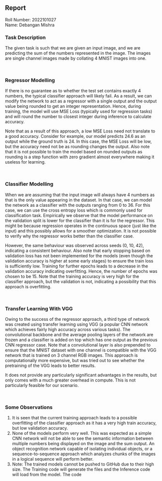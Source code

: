 ## Report
 Roll Number: 2022101027 <br>
 Name: Debangan Mishra


 ### Task Description

The given task is such that we are given an input image, and we are predicting the sum of the numbers represented in the image. The images are single channel images made by collating 4 MNIST images into one.

<br>

### Regressor Modelling

 If there is no guarantee as to whether the test set contains exactly 4 numbers, the typical classifier approach will likely fail. As a result, we can modify the network to act as a regressor with a single output and the output value being rounded to get an integer representation. Hence, during training, the model will use MSE Loss (typically used for regression tasks) and will round the number to closest integer during inference to calculate accuracy.

Note that as a result of this approach, a low MSE Loss need not translate to a good accuracy. Consider for example, our model predicts 24.6 as an output while the ground truth is 24. In this case, the MSE Loss will be low, but the accuracy need not be as rounding changes the output. Also note that it is not possible to train the model based on rounded outputs as rounding is a step function with zero gradient almost everywhere making it useless for learning.

<br>

### Classifier Modelling

When we are assuming that the input image will always have 4 numbers as that is the only value appearing in the dataset. In that case, we can model the network as a classifier with the outputs ranging from 0 to 36. For this case, we can use the cross entropy loss which is commonly used for classification task. Empirically we observe that the model performance on the validation split is lower for the classifier than it is for the regressor. This might be because regression operates in the continuous space (just like the input) and this possibly allows for a smoother optimization. It is not possible to verify why the regressor works better than the classifier case.

However, the same behaviour was observed across seeds (0, 10, 42), indicating a consistent behaviour. Also note that early stopping based on validation loss has not been implemented for the models (even though the validation accuracy is higher at some early stages) to ensure the train loss is sufficiently low. Training for further epochs leads to a decrease in the validation accuracy indicating overfitting. Hence, the number of epochs was chosen to be 15. Note that the training accuracy is very high for the classifier approach, but the validation is not, indicating a possibility that this approach is overfitting.

<br>

### Transfer Learning With VGG

Owing to the success of the regressor approach, a third type of network was created using transfer learning using VGG (a popular CNN network which achieves fairly high accuracy across various tasks). The convolutional backbone and the average pooling layers of the network are frozen and a classifier is added on top which has one output as the previous CNN regressor case. Note that a convolutional layer is also prepended to ensure that the MNIST dataset with one channel is compatible with the VGG network that is trained on 3 channel RGB images. This approach is computationally more expensive, but was tried out to see whether the pretraining of the VGG leads to better results.

It does not provide any particularly significant advantages in the results, but only comes with a much greater overhead in compute. This is not particularly feasible for our scenario.


<br>

### Some Observations
1. It is seen that the current training approach leads to a possible overfitting of the classifier approach as it has a very high train accuracy, but low validation accuracy.
2. None of the models perform very well. This was expected as a simple CNN network will not be able to see the semantic information between multiple numbers being displayed on the image and the sum output. An object recognition network capable of isolating individual objects, or a sequence-to-sequence approach which analyzes chunks of the images in a logical sequence will perform better.
3. Note: The trained models cannot be pushed to GitHub due to their high size. The Training code will generate the files and the Inference code will load from the model. The code 